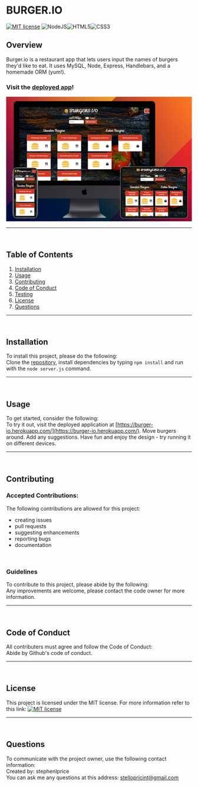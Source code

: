 
  # BURGER.IO

  [![MIT license](https://img.shields.io/badge/License-MIT-blue.svg)](https://lbesson.mit-license.org/) <img alt="NodeJS" src="https://img.shields.io/badge/node.js%20-%2343853D.svg?&style=for-the-badge&logo=node.js&logoColor=white"/><img alt="HTML5" src="https://img.shields.io/badge/html5%20-%23E34F26.svg?&style=for-the-badge&logo=html5&logoColor=white"/><img alt="CSS3" src="https://img.shields.io/badge/css3%20-%231572B6.svg?&style=for-the-badge&logo=css3&logoColor=white"/>

  ## Overview
  Burger.io is a restaurant app that lets users input the names of burgers they'd like to eat. It uses MySQL, Node, Express, Handlebars, and a homemade ORM (yum!).
  
  ### Visit the [deployed app](https://burger-io.herokuapp.com/)!

  ![layouts.png](./public/assets/img/layouts.png)
  <hr>
  <br>

  ## Table of Contents
  1. [Installation](#Installation)
  2. [Usage](#Usage)
  3. [Contributing](#Contributing)
  4. [Code of Conduct](#Code-of-Conduct)
  4. [Testing](#Testing)
  5. [License](#License)
  6. [Questions](#Questions)
  <hr>
  <br>

  ## Installation
  To install this project, please do the following:<br>
  Clone the [repository](https://github.com/stephenlprice/burger), install dependencies by typing `npm install` and run with the `node server.js` command.
  <hr>
  <br>

  ## Usage
  To get started, consider the following:<br>
  To try it out, visit the deployed application at [https://burger-io.herokuapp.com/](https://burger-io.herokuapp.com/). Move burgers around. Add any suggestions. Have fun and enjoy the design - try running it on different devices.
  <hr>
  <br>

  ## Contributing

  ### Accepted Contributions:
  The following contributions are allowed for this project:<br>
  <ul>
    <li>creating issues</li><li>pull requests</li><li>suggesting enhancements</li><li>reporting bugs</li><li>documentation</li>
  </ul>
  <br>

  ### Guidelines
  To contribute to this project, please abide by the following:<br>
  Any improvements are welcome, please contact the code owner for more information.
  <hr>
  <br>

  ## Code of Conduct
  All contributers must agree and follow the Code of Conduct:<br>
  Abide by Github's code of conduct.
  <hr>
  <br>

  ## License
  This project is licensed under the MIT license.
  For more information refer to this link: [![MIT license](https://img.shields.io/badge/License-MIT-blue.svg)](https://lbesson.mit-license.org/)
  <hr>
  <br>

  ## Questions
  To communicate with the project owner, use the following contact information:<br>
  Created by: stephenlprice <br>
  You can ask me any questions at this address: stellopricint@gmail.com
  
